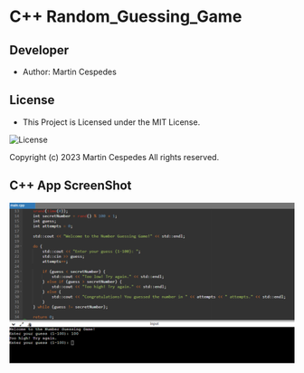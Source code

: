 # C++ Random_Guessing_Game


## Developer

- Author: Martin Cespedes


## License


- This Project is Licensed under the MIT License.

![License](https://img.shields.io/badge/License-MIT-yellow.svg)

Copyright (c) 2023 Martin Cespedes All rights reserved.



## C++ App ScreenShot

![C++ Random Guess Game](/assets/C%2B%2B_Game.png)




